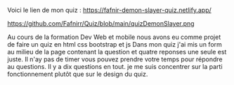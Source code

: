Voici le lien de mon quiz : https://fafnir-demon-slayer-quiz.netlify.app/

https://github.com/Fafnirr/Quiz/blob/main/quizDemonSlayer.png

Au cours de la formation Dev Web et mobile nous avons eu comme projet de faire un quiz en html css bootstrap et js 
Dans mon quiz j'ai mis un form au milieu de la page contenant la question et quatre reponses une seule est juste.
Il n'ay pas de timer vous pouvez prendre votre temps pour répondre au questions.
Il y a dix questions en tout.
je me suis concentrer sur la parti fonctionnement plutôt que sur le design du quiz.
